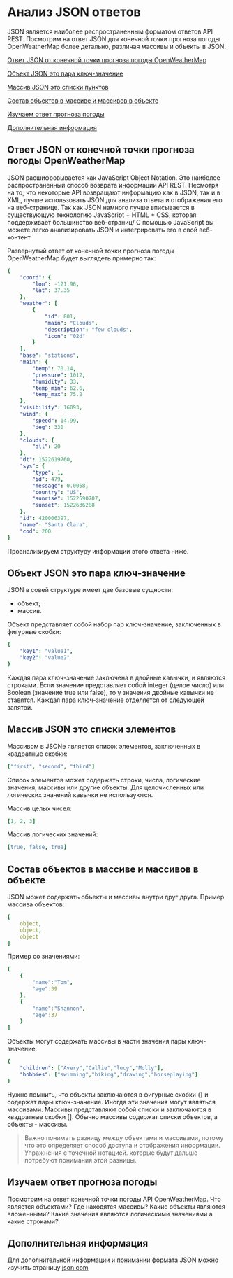 # Анализ JSON ответов

JSON является наиболее распространенным форматом ответов API REST. Посмотрим на ответ JSON для конечной точки прогноза погоды OpenWeatherMap более детально, различая массивы и объекты в JSON.

[Ответ JSON от конечной точки прогноза погоды OpenWeatherMap](#responce)

[Объект JSON это пара ключ-значение](#objects)

[Массив JSON это списки пунктов](#arrays)

[Состав объектов в массиве и массивов в объекте](#mix)

[Изучаем ответ прогноза погоды](#examine)

[Дополнительная информация](#more)

<a name="responce"></a>
## Ответ JSON от конечной точки прогноза погоды OpenWeatherMap

JSON расшифровывается как JavaScript Object Notation. Это наиболее распространенный способ возврата информации API REST. Несмотря на то, что некоторые API возвращают информацию как в JSON, так и в XML, лучше использовать JSON для анализа ответа и отображения его на веб-странице. Так как JSON намного лучше вписывается в существующую технологию JavaScript + HTML + CSS, которая поддерживает большинство веб-страниц/ С помощью JavaScript вы можете легко анализировать JSON и интегрировать его в свой веб-контент.

Развернутый ответ от конечной точки прогноза погоды OpenWeatherMap будет выглядеть примерно так:

```yaml
{
    "coord": {
        "lon": -121.96,
        "lat": 37.35
    },
    "weather": [
        {
            "id": 801,
            "main": "Clouds",
            "description": "few clouds",
            "icon": "02d"
        }
    ],
    "base": "stations",
    "main": {
        "temp": 70.14,
        "pressure": 1012,
        "humidity": 33,
        "temp_min": 62.6,
        "temp_max": 75.2
    },
    "visibility": 16093,
    "wind": {
        "speed": 14.99,
        "deg": 330
    },
    "clouds": {
        "all": 20
    },
    "dt": 1522619760,
    "sys": {
        "type": 1,
        "id": 479,
        "message": 0.0058,
        "country": "US",
        "sunrise": 1522590707,
        "sunset": 1522636288
    },
    "id": 420006397,
    "name": "Santa Clara",
    "cod": 200
}
```

Проанализируем структуру информации этого ответа ниже.

<a name="objects"></a>
## Объект JSON это пара ключ-значение

JSON в совей структуре имеет две базовые сущности:

- объект;
- массив.

Объект представляет собой набор пар ключ-значение, заключенных в фигурные скобки:

```yaml
{
    "key1": "value1",
    "key2": "value2"
}
```

Каждая пара ключ-значение заключена в двойные кавычки, и  являются строками. Если значение представляет собой integer (целое число) или Boolean (значение true или false), то у значения двойные кавычки не ставятся. Каждая пара ключ-значение отделяется от следующей запятой.

<a name="arrays"></a>
## Массив JSON это списки элементов

Массивом в JSONe является список элементов, заключенных в квадратные скобки:

```yaml
["first", "second", "third"]
```
Список элементов может содержать строки, числа, логические значения, массивы или другие объекты. Для целочисленных или логических значений кавычки не используются.

Массив целых чисел:

```yaml
[1, 2, 3]
```

Массив логических значений:

```yaml
[true, false, true]     
```

<a name="mix"></a>
## Состав объектов в массиве и массивов в объекте

JSON может содержать объекты и массивы внутри друг друга. Пример массива объектов:

```yaml
[
    object,
    object,
    object
]
```

Пример со значениями:

```yaml
[  
    {  
        "name":"Tom",
        "age":39
    },
    {  
        "name":"Shannon",
        "age":37
    }
]
```

Объекты могут содержать массивы в части значения пары ключ-значение:

```yaml
{
    "children": ["Avery","Callie","lucy","Molly"],
    "hobbies": ["swimming","biking","drawing","horseplaying"]
}
```

Нужно помнить, что объекты заключаются в фигурные скобки {} и содержат пары ключ-значение. Иногда эти значения могут являться массивами. Массивы представляют собой списки и заключаются в квадратные скобки []. Обычно массивы содержат списки объектов, а объекты - массивы.    

> Важно понимать разницу между объектами и массивами, потому что это определяет способ доступа и отображения информации. Упражнения с точечной нотацией. которые будут дальше потребуют понимания этой разницы.

<a name="examine"></a>
## Изучаем ответ прогноза погоды

Посмотрим на ответ конечной точки погоды API OpenWeatherMap. Что является объектами? Где находятся массивы? Какие объекты являются вложенными? Какие значения являются логическими значениями а какие строками?

<a name="more"></a>
## Дополнительная информация

Для дополнительной информации и понимании формата JSON можно изучить страницу [json.com](http://json.com/)
